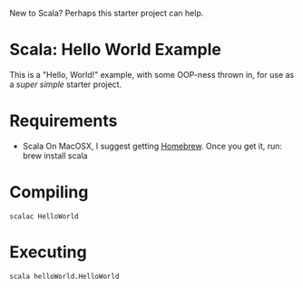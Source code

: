 New to Scala? Perhaps this starter project can help.

# Scala: Hello World Example

This is a "Hello, World!" example, with some OOP-ness thrown in, for use as a *super simple* starter project.

# Requirements

* Scala
On MacOSX, I suggest getting [Homebrew](http://brew.sh/). Once you get it, run:
    brew install scala

# Compiling

    scalac HelloWorld

# Executing

    scala helloWorld.HelloWorld
